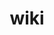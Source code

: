 ---
title: "wiki"
permalink: /wiki/
layout: wiki-list
pagination:
  enabled: true
  collection: wiki
---